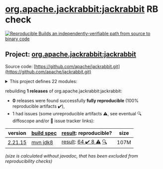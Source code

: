 [org.apache.jackrabbit:jackrabbit](https://central.sonatype.com/artifact/org.apache.jackrabbit/jackrabbit/versions) RB check
=======

[![Reproducible Builds](https://reproducible-builds.org/images/logos/rb.svg) an independently-verifiable path from source to binary code](https://reproducible-builds.org/)

## Project: [org.apache.jackrabbit:jackrabbit](https://central.sonatype.com/artifact/org.apache.jackrabbit/jackrabbit/versions)

Source code: [https://github.com/apache/jackrabbit.git](https://github.com/apache/jackrabbit.git)

<details><summary>This project defines 22 modules:</summary>

* [org.apache.jackrabbit:jackrabbit-aws-ext](https://search.maven.org/artifact/org.apache.jackrabbit/jackrabbit-aws-ext/)
* [org.apache.jackrabbit:jackrabbit-core](https://search.maven.org/artifact/org.apache.jackrabbit/jackrabbit-core/)
* [org.apache.jackrabbit:jackrabbit-data](https://search.maven.org/artifact/org.apache.jackrabbit/jackrabbit-data/)
* [org.apache.jackrabbit:jackrabbit-it-osgi](https://search.maven.org/artifact/org.apache.jackrabbit/jackrabbit-it-osgi/)
* [org.apache.jackrabbit:jackrabbit-jca](https://search.maven.org/artifact/org.apache.jackrabbit/jackrabbit-jca/)
* [org.apache.jackrabbit:jackrabbit-jcr-client](https://search.maven.org/artifact/org.apache.jackrabbit/jackrabbit-jcr-client/)
* [org.apache.jackrabbit:jackrabbit-jcr-commons](https://search.maven.org/artifact/org.apache.jackrabbit/jackrabbit-jcr-commons/)
* [org.apache.jackrabbit:jackrabbit-jcr-rmi](https://search.maven.org/artifact/org.apache.jackrabbit/jackrabbit-jcr-rmi/)
* [org.apache.jackrabbit:jackrabbit-jcr-server](https://search.maven.org/artifact/org.apache.jackrabbit/jackrabbit-jcr-server/)
* [org.apache.jackrabbit:jackrabbit-jcr-servlet](https://search.maven.org/artifact/org.apache.jackrabbit/jackrabbit-jcr-servlet/)
* [org.apache.jackrabbit:jackrabbit-jcr-tests](https://search.maven.org/artifact/org.apache.jackrabbit/jackrabbit-jcr-tests/)
* [org.apache.jackrabbit:jackrabbit-jcr2dav](https://search.maven.org/artifact/org.apache.jackrabbit/jackrabbit-jcr2dav/)
* [org.apache.jackrabbit:jackrabbit-jcr2spi](https://search.maven.org/artifact/org.apache.jackrabbit/jackrabbit-jcr2spi/)
* [org.apache.jackrabbit:jackrabbit-parent](https://search.maven.org/artifact/org.apache.jackrabbit/jackrabbit-parent/)
* [org.apache.jackrabbit:jackrabbit-spi](https://search.maven.org/artifact/org.apache.jackrabbit/jackrabbit-spi/)
* [org.apache.jackrabbit:jackrabbit-spi-commons](https://search.maven.org/artifact/org.apache.jackrabbit/jackrabbit-spi-commons/)
* [org.apache.jackrabbit:jackrabbit-spi2dav](https://search.maven.org/artifact/org.apache.jackrabbit/jackrabbit-spi2dav/)
* [org.apache.jackrabbit:jackrabbit-spi2jcr](https://search.maven.org/artifact/org.apache.jackrabbit/jackrabbit-spi2jcr/)
* [org.apache.jackrabbit:jackrabbit-standalone-components](https://search.maven.org/artifact/org.apache.jackrabbit/jackrabbit-standalone-components/)
* [org.apache.jackrabbit:jackrabbit-vfs-ext](https://search.maven.org/artifact/org.apache.jackrabbit/jackrabbit-vfs-ext/)
* [org.apache.jackrabbit:jackrabbit-webapp](https://search.maven.org/artifact/org.apache.jackrabbit/jackrabbit-webapp/)
* [org.apache.jackrabbit:jackrabbit-webdav](https://search.maven.org/artifact/org.apache.jackrabbit/jackrabbit-webdav/)
</details>

rebuilding **1 releases** of org.apache.jackrabbit:jackrabbit:
- **0** releases were found successfully **fully reproducible** (100% reproducible artifacts :heavy_check_mark:),
- 1 had issues (some unreproducible artifacts :warning:, see eventual :mag: diffoscope and/or :memo: issue tracker links):

| version | [build spec](/BUILDSPEC.md) | [result](https://reproducible-builds.org/docs/jvm/): reproducible? | size |
| -- | --------- | ------ | -- |
| [2.21.15](https://search.maven.org/artifact/org.apache.jackrabbit/jackrabbit/2.21.15/pom) | [mvn jdk8](jackrabbit-2.21.15.buildspec) | [result](jackrabbit-2.21.15.buildinfo): [64 :heavy_check_mark:  8 :warning:](jackrabbit-2.21.15.buildcompare) [:mag:](jackrabbit-2.21.15.diffoscope) | 107M |

<i>(size is calculated without javadoc, that has been excluded from reproducibility checks)</i>
